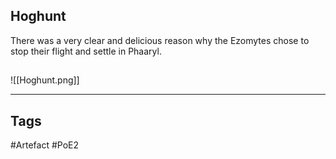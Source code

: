 ## Hoghunt
There was a very clear and delicious
reason why the Ezomytes chose to
stop their flight and settle in Phaaryl.
##
![[Hoghunt.png]]

---
## Tags
#Artefact
#PoE2